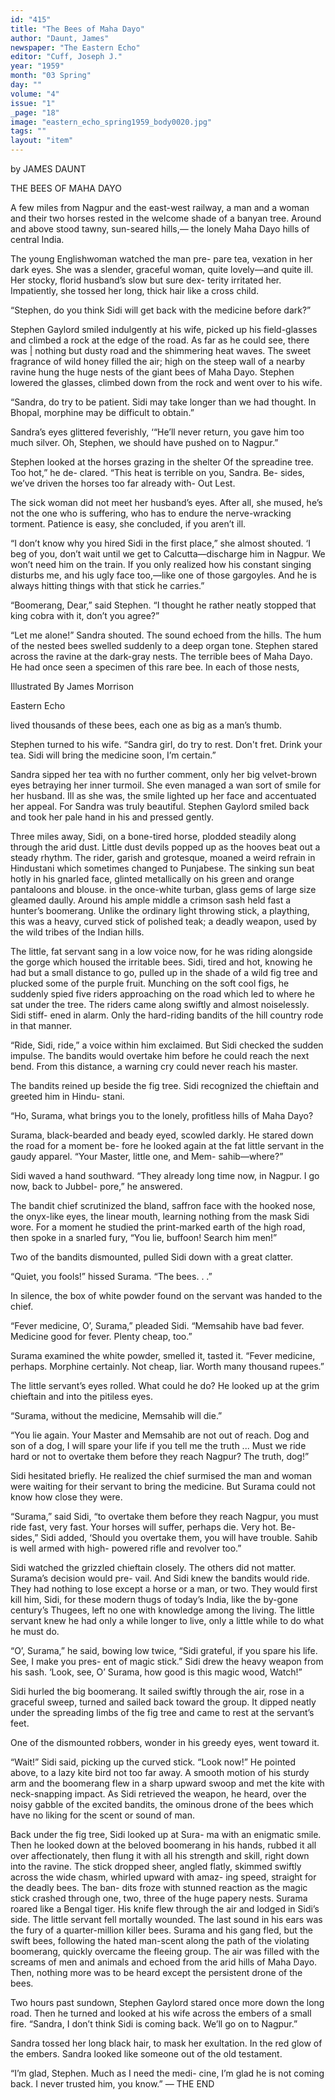 ```yaml
---
id: "415"
title: "The Bees of Maha Dayo"
author: "Daunt, James"
newspaper: "The Eastern Echo"
editor: "Cuff, Joseph J."
year: "1959"
month: "03 Spring"
day: ""
volume: "4"
issue: "1"
_page: "18"
image: "eastern_echo_spring1959_body0020.jpg"
tags: ""
layout: "item"
---
```

by JAMES DAUNT

THE 
BEES OF
MAHA
DAYO

A few miles from Nagpur and the east-west
railway, a man and a woman and their two horses
rested in the welcome shade of a banyan tree.
Around and above stood tawny, sun-seared hills,—
the lonely Maha Dayo hills of central India.

The young Englishwoman watched the man pre-
pare tea, vexation in her dark eyes. She was a
slender, graceful woman, quite lovely—and quite
ill. Her stocky, florid husband’s slow but sure dex-
terity irritated her. Impatiently, she tossed her long,
thick hair like a cross child.

“Stephen, do you think Sidi will get back with
the medicine before dark?”

Stephen Gaylord smiled indulgently at his wife,
picked up his field-glasses and climbed a rock at the
edge of the road. As far as he could see, there was |
nothing but dusty road and the shimmering heat
waves. The sweet fragrance of wild honey filled the
air; high on the steep wall of a nearby ravine hung
the huge nests of the giant bees of Maha Dayo.
Stephen lowered the glasses, climbed down from the
rock and went over to his wife.

“Sandra, do try to be patient. Sidi may take
longer than we had thought. In Bhopal, morphine
may be difficult to obtain.”

Sandra’s eyes glittered feverishly, ‘“He’ll never
return, you gave him too much silver. Oh, Stephen,
we should have pushed on to Nagpur.”

Stephen looked at the horses grazing in the
shelter Of the spreadine tree. Too hot,” he de-
clared. “This heat is terrible on you, Sandra. Be-
sides, we’ve driven the horses too far already with-
Out Lest.

The sick woman did not meet her husband’s
eyes. After all, she mused, he’s not the one who is
suffering, who has to endure the nerve-wracking
torment. Patience is easy, she concluded, if you
aren’t ill.

“I don’t know why you hired Sidi in the first
place,” she almost shouted. ‘I beg of you, don’t wait
until we get to Calcutta—discharge him in Nagpur.
We won’t need him on the train. If you only realized
how his constant singing disturbs me, and his ugly
face too,—like one of those gargoyles. And he is
always hitting things with that stick he carries.”

“Boomerang, Dear,” said Stephen. “I thought
he rather neatly stopped that king cobra with it,
don’t you agree?”

“Let me alone!” Sandra shouted. The sound
echoed from the hills. The hum of the nested bees
swelled suddenly to a deep organ tone. Stephen
stared across the ravine at the dark-gray nests. The
terrible bees of Maha Dayo. He had once seen a
specimen of this rare bee. In each of those nests,

Illustrated
By
James Morrison

Eastern Echo

lived thousands of these bees, each one as big as a
man’s thumb.

Stephen turned to his wife. “Sandra girl, do
try to rest. Don't fret. Drink your tea. Sidi will
bring the medicine soon, I’m certain.”

Sandra sipped her tea with no further comment,
only her big velvet-brown eyes betraying her inner
turmoil. She even managed a wan sort of smile for
her husband. Ill as she was, the smile lighted up her
face and accentuated her appeal. For Sandra was
truly beautiful. Stephen Gaylord smiled back and
took her pale hand in his and pressed gently.

Three miles away, Sidi, on a bone-tired horse,
plodded steadily along through the arid dust. Little
dust devils popped up as the hooves beat out a steady
rhythm. The rider, garish and grotesque, moaned a
weird refrain in Hindustani which sometimes
changed to Punjabese. The sinking sun beat hotly
in his gnarled face, glinted metallically on his green
and orange pantaloons and blouse. in the once-white
turban, glass gems of large size gleamed daully.
Around his ample middle a crimson sash held fast
a hunter’s boomerang. Unlike the ordinary light
throwing stick, a plaything, this was a heavy, curved
stick of polished teak; a deadly weapon, used by the
wild tribes of the Indian hills.

The little, fat servant sang in a low voice now,
for he was riding alongside the gorge which housed
the irritable bees. Sidi, tired and hot, knowing he
had but a small distance to go, pulled up in the
shade of a wild fig tree and plucked some of the
purple fruit. Munching on the soft cool figs, he
suddenly spied five riders approaching on the road
which led to where he sat under the tree. The riders
came along swiftly and almost noiselessly. Sidi stiff-
ened in alarm. Only the hard-riding bandits of the
hill country rode in that manner.

“Ride, Sidi, ride,” a voice within him exclaimed.
But Sidi checked the sudden impulse. The bandits
would overtake him before he could reach the next
bend. From this distance, a warning cry could never
reach his master.

The bandits reined up beside the fig tree. Sidi
recognized the chieftain and greeted him in Hindu-
stani.

“Ho, Surama, what brings you to the lonely,
profitless hills of Maha Dayo?

Surama, black-bearded and beady eyed, scowled
darkly. He stared down the road for a moment be-
fore he looked again at the fat little servant in the
gaudy apparel. “Your Master, little one, and Mem-
sahib—where?”

Sidi waved a hand southward. “They already
long time now, in Nagpur. I go now, back to Jubbel-
pore,” he answered.

The bandit chief scrutinized the bland, saffron
face with the hooked nose, the onyx-like eyes, the
linear mouth, learning nothing from the mask Sidi
wore. For a moment he studied the print-marked
earth of the high road, then spoke in a snarled fury,
“You lie, buffoon! Search him men!”

Two of the bandits dismounted, pulled Sidi
down with a great clatter.

“Quiet, you fools!” hissed Surama. “The bees. . .”

In silence, the box of white powder found on the
servant was handed to the chief.

“Fever medicine, O’, Surama,” pleaded Sidi.
“Memsahib have bad fever. Medicine good for fever.
Plenty cheap, too.”

Surama examined the white powder, smelled
it, tasted it. “Fever medicine, perhaps. Morphine
certainly. Not cheap, liar. Worth many thousand
rupees.”

The little servant’s eyes rolled. What could he
do? He looked up at the grim chieftain and into the
pitiless eyes.

“Surama, without the medicine, Memsahib will
die.”

“You lie again. Your Master and Memsahib
are not out of reach. Dog and son of a dog, I will
spare your life if you tell me the truth ... Must we
ride hard or not to overtake them before they reach
Nagpur? The truth, dog!”

Sidi hesitated briefly. He realized the chief
surmised the man and woman were waiting for their
servant to bring the medicine. But Surama could
not know how close they were.

“Surama,” said Sidi, “to overtake them before
they reach Nagpur, you must ride fast, very fast.
Your horses will suffer, perhaps die. Very hot. Be-
sides,” Sidi added, ‘Should you overtake them, you
will have trouble. Sahib is well armed with high-
powered rifle and revolver too.”

Sidi watched the grizzled chieftain closely. The
others did not matter. Surama’s decision would pre-
vail. And Sidi knew the bandits would ride. They
had nothing to lose except a horse or a man, or two.
They would first kill him, Sidi, for these modern
thugs of today’s India, like the by-gone century’s
Thugees, left no one with knowledge among the
living. The little servant knew he had only a while
longer to live, only a little while to do what he
must do.

“O’, Surama,” he said, bowing low twice, “Sidi
grateful, if you spare his life. See, I make you pres-
ent of magic stick.” Sidi drew the heavy weapon
from his sash. ‘Look, see, O’ Surama, how good is
this magic wood, Watch!”

Sidi hurled the big boomerang. It sailed swiftly
through the air, rose in a graceful sweep, turned
and sailed back toward the group. It dipped neatly
under the spreading limbs of the fig tree and came to
rest at the servant’s feet.

One of the dismounted robbers, wonder in his
greedy eyes, went toward it.

“Wait!” Sidi said, picking up the curved stick.
“Look now!” He pointed above, to a lazy kite bird
not too far away. A smooth motion of his sturdy
arm and the boomerang flew in a sharp upward
swoop and met the kite with neck-snapping impact.
As Sidi retrieved the weapon, he heard, over the
noisy gabble of the excited bandits, the ominous
drone of the bees which have no liking for the scent
or sound of man.

Back under the fig tree, Sidi looked up at Sura-
ma with an enigmatic smile. Then he looked down
at the beloved boomerang in his hands, rubbed it
all over affectionately, then flung it with all his
strength and skill, right down into the ravine. The
stick dropped sheer, angled flatly, skimmed swiftly
across the wide chasm, whirled upward with amaz-
ing speed, straight for the deadly bees. The ban-
dits froze with stunned reaction as the magic stick
crashed through one, two, three of the huge papery
nests. Surama roared like a Bengal tiger. His knife
flew through the air and lodged in Sidi’s side. The
little servant fell mortally wounded. The last sound
in his ears was the fury of a quarter-million killer
bees. Surama and his gang fled, but the swift bees,
following the hated man-scent along the path of the
violating boomerang, quickly overcame the fleeing
group. The air was filled with the screams of men
and animals and echoed from the arid hills of Maha
Dayo. Then, nothing more was to be heard except
the persistent drone of the bees.

Two hours past sundown, Stephen Gaylord
stared once more down the long road. Then he
turned and looked at his wife across the embers of
a small fire. “Sandra, I don’t think Sidi is coming
back. We’ll go on to Nagpur.”

Sandra tossed her long black hair, to mask her
exultation. In the red glow of the embers. Sandra
looked like someone out of the old testament.

“I’m glad, Stephen. Much as I need the medi-
cine, I’m glad he is not coming back. I never trusted
him, you know.” — THE END
